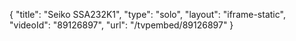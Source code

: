 {
    "title": "Seiko SSA232K1",
    "type": "solo",
    "layout": "iframe-static",
    "videoId": "89126897",
    "url": "\/tvpembed\/89126897"
}
